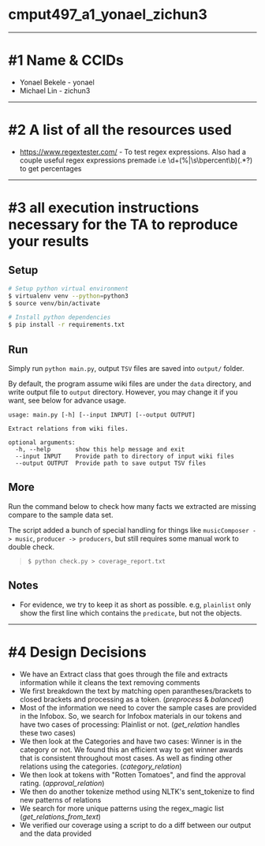 # cmput497_a1_yonael_zichun3
***
# #1 Name & CCIDs
- Yonael Bekele - yonael
- Michael Lin - zichun3
***
# #2 A list of all the resources used 
- https://www.regextester.com/ - To test regex expressions. Also had a couple useful regex expressions premade i.e \d+(\%|\s\bpercent\b)(.*?) to get percentages
***
# #3 all execution instructions necessary for the TA to reproduce your results
## Setup

```sh
# Setup python virtual environment
$ virtualenv venv --python=python3
$ source venv/bin/activate

# Install python dependencies
$ pip install -r requirements.txt
```

## Run

Simply run `python main.py`, output `TSV` files are saved into `output/` folder.

By default, the program assume wiki files are under the `data` directory, and write output file to `output` directory. However, you may change it if you want, see below for advance usage.

```
usage: main.py [-h] [--input INPUT] [--output OUTPUT]

Extract relations from wiki files.

optional arguments:
  -h, --help       show this help message and exit
  --input INPUT    Provide path to directory of input wiki files
  --output OUTPUT  Provide path to save output TSV files
```

## More

Run the command below to check how many facts we extracted are missing compare to the sample data set.

The script added a bunch of special handling for things like `musicComposer -> music`, `producer -> producers`, but still requires some manual work to double check.

> `$ python check.py > coverage_report.txt`

## Notes

- For evidence, we try to keep it as short as possible. e.g, `plainlist` only show the first line which contains the `predicate`, but not the objects.

***
# #4 Design Decisions
- We have an Extract class that goes through the file and extracts information while it cleans the text removing comments
- We first breakdown the text by matching open parantheses/brackets to closed brackets and processing as a token. (*preprocess* & *balanced*)
- Most of the information we need to cover the sample cases are provided in the Infobox. So, we search for Infobox materials in our tokens and have two cases of processing: Plainlist or not. (*get_relation* handles these two cases)
- We then look at the Categories and have two cases: Winner is in the category or not. We found this an efficient way to get winner awards that is consistent throughout most cases. As well as finding other relations using the categories. (*category_relation*)
- We then look at tokens with "Rotten Tomatoes", and find the approval rating. (*approval_relation*) 
- We then do another tokenize method using NLTK's sent_tokenize to find new patterns of relations
- We search for more unique patterns using the regex_magic list (*get_relations_from_text*)
- We verified our coverage using a script to do a diff between our output and the data provided

